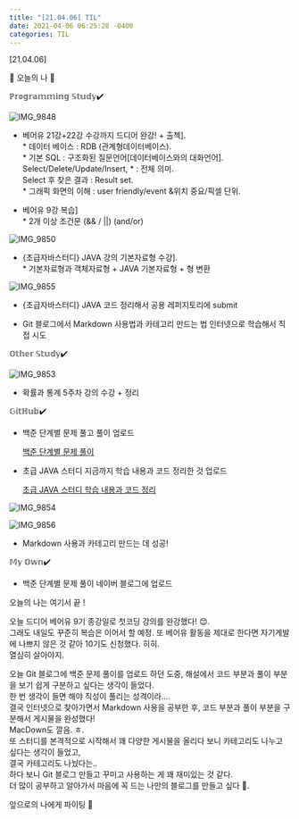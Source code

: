 ```yaml
---
title: "[21.04.06] TIL"
date: 2021-04-06 06:25:28 -0400
categories: TIL
---
```


[21.04.06]

🙌 오늘의 나 🙌

ℙ𝕣𝕠𝕘𝕣𝕒𝕞𝕞𝕚𝕟𝕘 𝕊𝕥𝕦𝕕𝕪✔️

![IMG_9848](https://user-images.githubusercontent.com/63195670/113689839-b4ddd680-9705-11eb-82b3-4dea1a1ea118.jpg)

- 베어유 21강+22강 수강까지 드디어 완강! + 출첵].   
      * 데이터 베이스 : RDB (관계형데이터베이스).   
      * 기본 SQL : 구조화된 질문언어[데이터베이스와의 대화언어].   
                         Select/Delete/Update/Insert,  * : 전체 의미.   
                         Select 후 찾은 결과 : Result set.   
      * 그래픽 화면의 이해 : user friendly/event &위치 중요/픽셀 단위.   
 
- 베어유 9강 복습]     
      * 2개 이상 조건문 (&& / ||) (and/or)

![IMG_9850](https://user-images.githubusercontent.com/63195670/113689844-b5766d00-9705-11eb-9257-81260b2bd208.jpg)

- {초급자바스터디} JAVA 강의 기본자료형 수강].   
      * 기본자료형과 객체자료형 + JAVA 기본자료형 + 형 변환

![IMG_9855](https://user-images.githubusercontent.com/63195670/113691122-15214800-9707-11eb-859b-aab05ec531e8.jpg)

- {초급자바스터디} JAVA 코드 정리해서 공용 레퍼지토리에 submit

- Git 블로그에서 Markdown 사용법과 카테고리 만드는 법 인터넷으로 학습해서 직접 시도

𝕆𝕥𝕙𝕖𝕣 𝕊𝕥𝕦𝕕𝕪✔️

![IMG_9853](https://user-images.githubusercontent.com/63195670/113689847-b60f0380-9705-11eb-91f8-db4b7bf6e77b.jpg)

- 확률과 통계 5주차 강의 수강 + 정리

𝔾𝕚𝕥ℍ𝕦𝕓✔️

- 백준 단계별 문제 풀고 풀이 업로드 
  
  [백준 단계별 문제 풀이](https://swiftie1230.github.io/%EB%B0%B1%EC%A4%80%EB%AC%B8%EC%A0%9C%ED%92%80%EC%9D%B4/%EB%B0%B1%EC%A4%80%EB%AC%B8%EC%A0%9C%ED%92%80%EC%9D%B4-10757%EB%B2%88/)

- 초급 JAVA 스터디 지금까지 학습 내용과 코드 정리한 것 업로드

  [초급 JAVA 스터디 학습 내용과 코드 정리](https://swiftie1230.github.io/categories/#초급java스터디)

![IMG_9854](https://user-images.githubusercontent.com/63195670/113691111-13578480-9707-11eb-9235-c884ebf5164c.jpg)

![IMG_9856](https://user-images.githubusercontent.com/63195670/113691125-16527500-9707-11eb-8067-55a1a09efa2e.jpg)

- Markdown 사용과 카테고리 만드는 데 성공!

𝕄𝕪 𝕆𝕨𝕟✔️

- 백준 단계별 문제 풀이 네이버 블로그에 업로드



오늘의 나는 여기서 끝 !


오늘 드디어 베어유 9기 종강일로 첫코딩 강의를 완강했다! 😊.   
그래도 내일도 꾸준히 복습은 이어서 할 예정.
또 베어유 활동을 제대로 한다면 자기계발에 나쁘지 않은 것 같아 10기도 신청했다. 히히.   
열심히 살아야지.


오늘 Git 블로그에 백준 문제 풀이를 업로드 하던 도중, 해설에서 코드 부분과 풀이 부분을 보기 쉽게 구분하고 싶다는 생각이 들었다.    
한 번 생각이 들면 해야 직성이 풀리는 성격이라….   
결국 인터넷으로 찾아가면서 Markdown 사용을 공부한 후, 코드 부분과 풀이 부분을 구분해서 게시물을 완성했다!    
MacDown도 깔음. ㅎ.   
또 스터디를 본격적으로 시작해서 꽤 다양한 게시물을 올리다 보니 카테고리도 나누고 싶다는 생각이 들었고,    
결국 카테고리도 나눴다는..    
하다 보니 Git 블로그 만들고 꾸미고 사용하는 게 꽤 재미있는 것 같다.    
더 많이 공부하고 알아가서 마음에 꼭 드는 나만의 블로그를 만들고 싶다 🌟.   


앞으로의 나에게 파이팅 🌸
